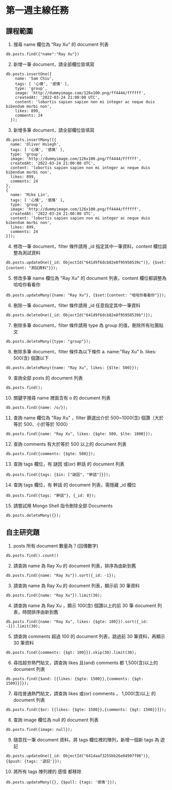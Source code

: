 # 第一週主線任務

## 課程範圍

1. 搜尋 name 欄位為 “Ray Xu” 的 document 列表

```
db.posts.find({"name":"Ray Xu"})
```

2. 新增一筆 document，請全部欄位皆填寫

```
db.posts.insertOne({
    name: 'Sam Chiu',
    tags: [ '心情', '感情' ],
    type: 'group',
    image: 'http://dummyimage.com/126x100.png/ff4444/ffffff',
    createdAt: '2022-03-24 21:00:00 UTC',
    content: 'lobortis sapien sapien non mi integer ac neque duis bibendum morbi non',
    likes: 899,
    comments: 24
  });
```

3. 新增多筆 document，請全部欄位皆填寫

```
db.posts.insertMany([{
  name: 'Oliver Hsiegh',
  tags: [ '心情', '感情' ],
  type: 'group',
  image: 'http://dummyimage.com/126x100.png/ff4444/ffffff',
  createdAt: '2022-03-24 21:00:00 UTC',
  content: 'lobortis sapien sapien non mi integer ac neque duis bibendum morbi non',
  likes: 899,
  comments: 24
},
{
  name: 'Mike Lin',
  tags: [ '心情', '感情' ],
  type: 'group',
  image: 'http://dummyimage.com/126x100.png/ff4444/ffffff',
  createdAt: '2022-03-24 21:00:00 UTC',
  content: 'lobortis sapien sapien non mi integer ac neque duis bibendum morbi non',
  likes: 899,
  comments: 24
}]);
```

4. 修改一筆 document，filter 條件請用 \_id 指定其中一筆資料，content 欄位調整為測試資料

```
db.posts.updateOne({_id: ObjectId("641d9f6dcb82e8f95950539c")}, {$set:{content: "測試資料"}});
```

5. 修改多筆 name 欄位為 "Ray Xu" 的 document 列表，content 欄位都調整為哈哈你看看你

```
db.posts.updateMany({name: "Ray Xu"}, {$set:{content: "哈哈你看看你"}});
```

6. 刪除一筆 document，filter 條件請用 \_id 任意指定其中一筆資料

```
db.posts.deleteOne({_id: ObjectId("641d9f6dcb82e8f95950539b")});
```

7. 刪除多筆 document，filter 條件請用 type 為 group 的值，刪除所有社團貼文

```
db.posts.deleteMany({type: "group"});
```

8. 刪除多筆 document，filter 條件為以下條件 a. name:"Ray Xu" b. likes: 500(含) 個讚以下

```
db.posts.deleteMany({name: "Ray Xu", likes: {$lte: 500}});
```

9. 查詢全部 posts 的 document 列表

```
db.posts.find();
```

10. 關鍵字搜尋 name 裡面含有 o 的 document 列表

```
db.posts.find({name: /o/});
```

11. 查詢 name 欄位為 "Ray Xu" ，filter 篩選出介於 500~1000(含) 個讚（大於等於 500、小於等於 1000）

```
db.posts.find({name: "Ray Xu", likes: {$gte: 500, $lte: 1000}});
```

12. 查詢 comments 有大於等於 500 以上的 document 列表

```
db.posts.find({comments: {$gte: 500}});
```

13. 查詢 tags 欄位，有 謎因 或(or) 幹話 的 document 列表

```
db.posts.find({tags: {$in: ["謎因", "幹話"]}});
```

14. 查詢 tags 欄位，有 幹話 的 document 列表，需隱藏 \_id 欄位

```
db.posts.find({tags: "幹話"}, {_id: 0});
```

15. 請嘗試用 Mongo Shell 指令刪除全部 Documents

```
db.posts.deleteMany({});
```

## 自主研究題

1. posts 所有 document 數量為？(回傳數字)

```
db.posts.find().count()
```

2. 請查詢 name 為 Ray Xu 的 document 列表，排序為由新到舊

```
db.posts.find({name: "Ray Xu"}).sort({_id: -1});
```

3. 請查詢 name 為 Ray Xu 的 document 列表，顯示前 30 筆資料

```
db.posts.find({name: "Ray Xu"}).limit(30);
```

4. 請查詢 name 為 Ray Xu ，顯示 100(含) 個讚以上的前 30 筆 document 列表，時間排序由新到舊

```
db.posts.find({name: "Ray Xu", likes: {$gte: 100}}).sort({_id: -1}).limit(30);
```

5. 請查詢 comments 超過 100 的 document 列表，跳過前 30 筆資料，再顯示 30 筆資料

```
db.posts.find({comments: {$gt: 100}}).skip(30).limit(30);
```

6. 尋找超夯熱門貼文，請查詢 likes 且(and) comments 都 1,500(含)以上的 document 列表

```
db.posts.find({$and: [{likes: {$gte: 1500}},{comments: {$gt: 1500}}]});
```

7. 尋找普通熱門貼文，請查詢 likes 或(or) comments ， 1,000(含)以上 的 document 列表

```
db.posts.find({$or: [{likes: {$gte: 1500}},{comments: {$gt: 1500}}]});
```

8. 查詢 image 欄位為 null 的 document 列表

```
db.posts.find({image: null});
```

9. 隨意找一筆 document 資料，將 tags 欄位裡的陣列，新增一個新 tags 為 遊記

```
db.posts.updateOne({_id: ObjectId("641daaf3255bb26e04997f96")}, {$push: {tags: '遊記'}});
```

10. 將所有 tags 陣列裡的 感情 都移除

```
db.posts.updateMany({}, {$pull: {tags: '感情'}});
```
